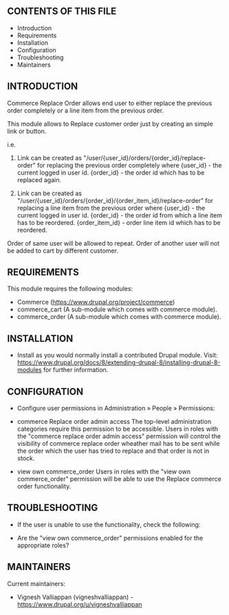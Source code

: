 CONTENTS OF THIS FILE
---------------------

 * Introduction
 * Requirements
 * Installation
 * Configuration
 * Troubleshooting
 * Maintainers

INTRODUCTION
------------
Commerce Replace Order allows end user to either replace the previous order 
completely or a line item from the previous order.

This module allows to Replace customer order just by creating an simple link or
button.

i.e. 
  1. Link can be created as "/user/{user_id}/orders/{order_id}/replace-order" 
      for replacing the previous order completely where
        {user_id} - the current logged in user id.
        {order_id} - the order id which has to be replaced again.

  2. Link can be created as 
    "/user/{user_id}/orders/{order_id}/{order_item_id}/replace-order" 
    for replacing a line item from the previous order where
      {user_id} - the current logged in user id.
      {order_id} - the order id from which a line item has to be reordered.
      {order_item_id} - order line item id which has to be reordered.

Order of same user will be allowed to repeat. Order of another user will not be
added to cart by different customer.


REQUIREMENTS
------------
This module requires the following modules:

 * Commerce (https://www.drupal.org/project/commerce)
 * commerce_cart (A sub-module which comes with commerce module).
 * commerce_order (A sub-module which comes with commerce module).


INSTALLATION
------------
 * Install as you would normally install a contributed Drupal module. Visit:
  https://www.drupal.org/docs/8/extending-drupal-8/installing-drupal-8-modules
  for further information.


CONFIGURATION
-------------
 * Configure user permissions in Administration » People » Permissions:

  - commerce Replace order admin access
    The top-level administration categories require this permission to be
    accessible. Users in roles with the "commerce replace order admin access"
    permission will control the visibility of commerce replace order wheather 
    mail has to be sent while the order which the user has tried to replace and 
    that order is not in stock.

  - view own commerce_order
    Users in roles with the "view own commerce_order" permission will be able to
    use the Replace commerce order functionality.


TROUBLESHOOTING
---------------
 * If the user is unable to use the functionality, check the following:
  - Are the "view own commerce_order" permissions enabled for the appropriate
    roles?


MAINTAINERS
-----------

Current maintainers:
 * Vignesh Valliappan (vigneshvalliappan) - 
    https://www.drupal.org/u/vigneshvalliappan
